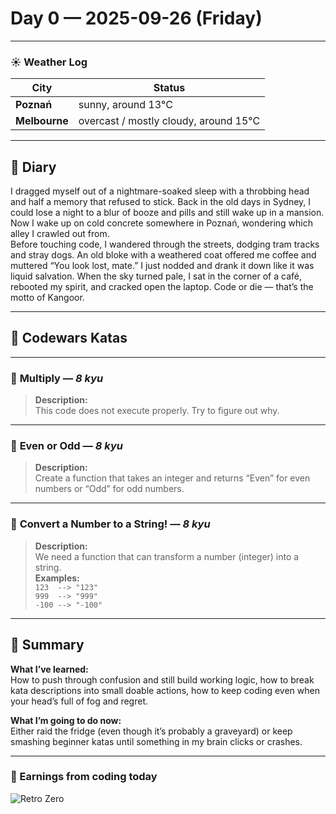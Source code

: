 
# Day 0 — 2025-09-26 (Friday)

---

### ☀️ Weather Log
| City        | Status                     |
|-------------|---------------------------|
| **Poznań**      | sunny, around 13°C |
| **Melbourne**   | overcast / mostly cloudy, around 15°C |

---

## 📓 Diary
I dragged myself out of a nightmare-soaked sleep with a throbbing head and half a memory that refused to stick. Back in the old days in Sydney, I could lose a night to a blur of booze and pills and still wake up in a mansion. Now I wake up on cold concrete somewhere in Poznań, wondering which alley I crawled out from.  
Before touching code, I wandered through the streets, dodging tram tracks and stray dogs. An old bloke with a weathered coat offered me coffee and muttered “You look lost, mate.” I just nodded and drank it down like it was liquid salvation. When the sky turned pale, I sat in the corner of a café, rebooted my spirit, and cracked open the laptop. Code or die — that’s the motto of Kangoor.

---

## 🧩 Codewars Katas

---

### 🎯 **Multiply** — *8 kyu*
> **Description:**  
> This code does not execute properly. Try to figure out why.

---

### 🎯 **Even or Odd** — *8 kyu*
> **Description:**  
> Create a function that takes an integer and returns “Even” for even numbers or “Odd” for odd numbers.

---

### 🎯 **Convert a Number to a String!** — *8 kyu*
> **Description:**  
> We need a function that can transform a number (integer) into a string.  
> **Examples:**  
> `123  --> "123"`  
> `999  --> "999"`  
> `-100 --> "-100"`

---

## 🧭 Summary
**What I’ve learned:**  
How to push through confusion and still build working logic, how to break kata descriptions into small doable actions, how to keep coding even when your head’s full of fog and regret.

**What I’m going to do now:**  
Either raid the fridge (even though it’s probably a graveyard) or keep smashing beginner katas until something in my brain clicks or crashes.

---

### 💸 Earnings from coding today
![Retro Zero](https://i.imgur.com/ekv435l.gif)
